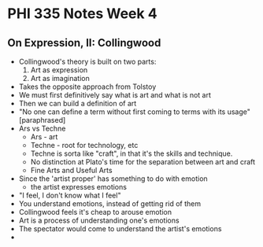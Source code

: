 # PHI 335 Notes Week 4
## On Expression, II: Collingwood

- Collingwood's theory is built on two parts:
    1. Art as expression
    2. Art as imagination
- Takes the opposite approach from Tolstoy
- We must first definitively say what is art and what is not art
- Then we can build a definition of art
- "No one can define a term without first coming to terms with its usage" [paraphrased]
- Ars vs Techne
    - Ars - art
    - Techne - root for technology, etc
    - Techne is sorta like "craft", in that it's the skills and technique.
    - No distinction at Plato's time for the separation between art and craft
    - Fine Arts and Useful Arts
- Since the 'artist proper' has something to do with emotion
    - the artist expresses emotions
- "I feel, I don't know what I feel"
- You understand emotions, instead of getting rid of them
- Collingwood feels it's cheap to arouse emotion
- Art is a process of understanding one's emotions
- The spectator would come to understand the artist's emotions
- 